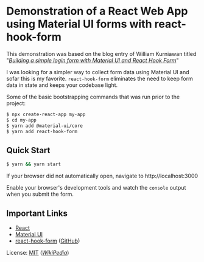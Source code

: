 # Demonstration of a React Web App using Material UI forms with react-hook-form

This demonstration was based on the blog entry of William Kurniawan titled "_[Building a simple login form with Material UI and React Hook Form](https://www.williamkurniawan.com/blog/building-a-simple-login-form-with-material-ui-and-react-hook-form)_"

I was looking for a simpler way to collect form data using Material UI and sofar this is my favorite. `react-hook-form` eliminates the need to keep form data in state and keeps your codebase light.

Some of the basic bootstrapping commands that was run prior to the project:

```bash
$ npx create-react-app my-app
$ cd my-app
$ yarn add @material-ui/core
$ yarn add react-hook-form
```

## Quick Start

```bash
$ yarn && yarn start
```

If your browser did not automatically open, navigate to http://localhost:3000 

Enable your browser's development tools and watch the `console` output when you submit the form.

## Important Links

* [React](https://reactjs.org/)
* [Material UI](https://material-ui.com/)
* [react-hook-form](https://react-hook-form.com/) ([GitHub](https://github.com/react-hook-form/react-hook-form))

License: [MIT](https://raw.githubusercontent.com/nicc777/react-materialui-forms-demo/main/LICENSE) (_[WikiPedia](https://en.wikipedia.org/wiki/MIT_License)_)
